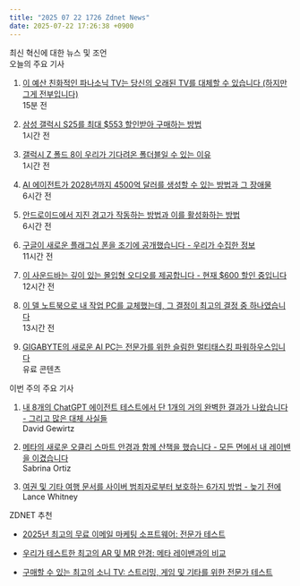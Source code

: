 ```yaml
---
title: "2025 07 22 1726 Zdnet News"
date: 2025-07-22 17:26:38 +0900
---
```


최신 혁신에 대한 뉴스 및 조언  
오늘의 주요 기사  

1. [이 예산 친화적인 파나소닉 TV는 당신의 오래된 TV를 대체할 수 있습니다 (하지만 그게 전부입니다)](https://www.zdnet.com/home-and-office/home-entertainment/this-budget-friendly-panasonic-tv-can-replace-your-old-one-in-a-pinch-but-thats-about-it/)  
15분 전  

2. [삼성 갤럭시 S25를 최대 $553 할인받아 구매하는 방법](https://www.zdnet.com/article/grab-the-samsung-galaxy-s25-for-up-to-553-off-heres-how/)  
1시간 전  

3. [갤럭시 Z 폴드 8이 우리가 기다려온 폴더블일 수 있는 이유](https://www.zdnet.com/article/why-the-galaxy-z-fold-8-might-be-the-foldable-weve-all-been-waiting-for/)  
1시간 전  

4. [AI 에이전트가 2028년까지 4500억 달러를 생성할 수 있는 방법과 그 장애물](https://www.zdnet.com/article/how-ai-agents-can-generate-450-billion-by-2028-and-what-stands-in-the-way/)  
6시간 전  

5. [안드로이드에서 지진 경고가 작동하는 방법과 이를 활성화하는 방법](https://www.zdnet.com/article/how-earthquake-alerts-work-on-android-and-how-to-make-sure-theyre-enabled-on-your-phone/)  
6시간 전  

6. [구글이 새로운 플래그십 폰을 조기에 공개했습니다 - 우리가 수집한 정보](https://www.zdnet.com/article/google-just-teased-its-new-flagship-phone-early-heres-what-weve-gathered/)  
11시간 전  

7. [이 사운드바는 깊이 있는 몰입형 오디오를 제공합니다 - 현재 $600 할인 중입니다](https://www.zdnet.com/home-and-office/home-entertainment/this-is-the-soundbar-i-recommend-for-deeply-immersive-audio-and-now-its-600-off/)  
12시간 전  

8. [이 델 노트북으로 내 작업 PC를 교체했는데, 그 결정이 최고의 결정 중 하나였습니다](https://www.zdnet.com/article/i-replaced-my-work-pc-with-this-dell-laptop-and-it-was-one-of-my-best-decisions/)  
13시간 전  

9. [GIGABYTE의 새로운 AI PC는 전문가를 위한 슬림한 멀티태스킹 파워하우스입니다](https://www.zdnet.com/article/gigabytes-new-ai-pcs-are-slim-multitasking-powerhouses-for-professionals/)  
유료 콘텐츠  

이번 주의 주요 기사  

1. [내 8개의 ChatGPT 에이전트 테스트에서 단 1개의 거의 완벽한 결과가 나왔습니다 - 그리고 많은 대체 사실들](https://www.zdnet.com/article/my-8-chatgpt-agent-tests-produced-only-1-near-perfect-result-and-a-lot-of-alternative-facts/)  
David Gewirtz  

2. [메타의 새로운 오클리 스마트 안경과 함께 산책을 했습니다 - 모든 면에서 내 레이밴을 이겼습니다](https://www.zdnet.com/article/i-took-a-walk-with-metas-new-oakley-smart-glasses-they-beat-my-ray-bans-in-every-way/)  
Sabrina Ortiz  

3. [여권 및 기타 여행 문서를 사이버 범죄자로부터 보호하는 6가지 방법 - 늦기 전에](https://www.zdnet.com/article/6-ways-to-protect-your-passport-and-other-travel-docs-from-cybercriminals-before-its-too-late/)  
Lance Whitney  

ZDNET 추천  
- [2025년 최고의 무료 이메일 마케팅 소프트웨어: 전문가 테스트](https://www.zdnet.com/article/best-free-email-marketing-software/)  

- [우리가 테스트한 최고의 AR 및 MR 안경: 메타 레이밴과의 비교](https://www.zdnet.com/article/best-ar-and-mr-glasses/)  
- [구매할 수 있는 최고의 소니 TV: 스트리밍, 게임 및 기타를 위한 전문가 테스트](https://www.zdnet.com/home-and-office/home-entertainment/best-sony-tv/)